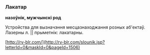 ### Лакатар
**назоўнік, мужчынскі род**

Устройства для вызначэння месцазнаходжання розных аб'ектаў. Лазерны л. || прыметнік: лакатарны.

<a rel="author">[http://rv-blr.com/](http://rv-blr.com/slounik.jsp?letterId=0&maskId=0&pageId=1506)</a>
